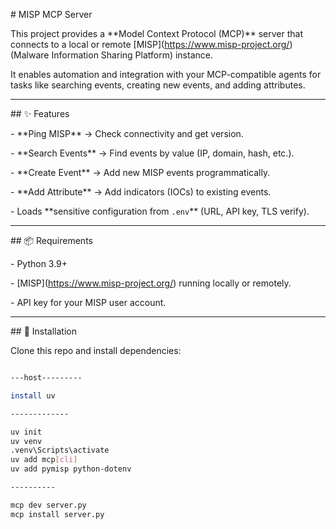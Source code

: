 \# MISP MCP Server



This project provides a \*\*Model Context Protocol (MCP)\*\* server that connects to a local or remote \[MISP](https://www.misp-project.org/) (Malware Information Sharing Platform) instance.  

It enables automation and integration with your MCP-compatible agents for tasks like searching events, creating new events, and adding attributes.



---



\## ✨ Features

\- \*\*Ping MISP\*\* → Check connectivity and get version.  

\- \*\*Search Events\*\* → Find events by value (IP, domain, hash, etc.).  

\- \*\*Create Event\*\* → Add new MISP events programmatically.  

\- \*\*Add Attribute\*\* → Add indicators (IOCs) to existing events.  

\- Loads \*\*sensitive configuration from `.env`\*\* (URL, API key, TLS verify).  



---



\## 📦 Requirements

\- Python 3.9+

\- \[MISP](https://www.misp-project.org/) running locally or remotely.

\- API key for your MISP user account.



---



\## 🔧 Installation



Clone this repo and install dependencies:



```bash

---host---------

install uv

-------------

uv init
uv venv
.venv\Scripts\activate
uv add mcp[cli]
uv add pymisp python-dotenv

----------

mcp dev server.py
mcp install server.py



